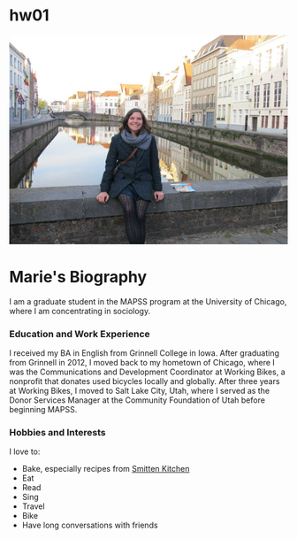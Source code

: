 # hw01

![picture](PictureofMarie.jpg)

# Marie's Biography
I am a graduate student in the MAPSS program at the University of Chicago, where I am concentrating in sociology. 

### Education and Work Experience
I received my BA in English from Grinnell College in Iowa. After graduating from Grinnell in 2012, I moved back to my hometown of Chicago, where I was the Communications and Development Coordinator at Working Bikes, a nonprofit that donates used bicycles locally and globally. After three years at Working Bikes, I moved to Salt Lake City, Utah, where I served as the Donor Services Manager at the Community Foundation of Utah before beginning MAPSS. 

### Hobbies and Interests
I love to:

* Bake, especially recipes from [Smitten Kitchen](https://smittenkitchen.com/)
* Eat
* Read
* Sing
* Travel
* Bike
* Have long conversations with friends 
